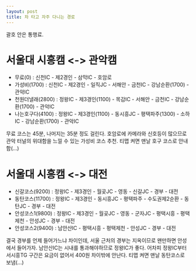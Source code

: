 ```yaml
---
layout: post
title: 차 타고 자주 다니는 경로
---
```


괄호 안은 통행료.

# 서울대 시흥캠 <-> 관악캠

* 무료(0) : 신천IC - 제2경인 - 삼막IC - 호암로
* 가성비(1700) : 신천IC - 제2경인 - 일직JC - 서해안 - 금천IC - 강남순환(1700) - 관악IC
* 천원더낼래(2800) : 정왕IC - 제3경인(1100) - 목감IC - 서해안 - 금천IC - 강남순환(1700) - 관악IC
* 나는호구다(4100) : 정왕IC - 제3경인(1100) - 동시흥JC - 평택파주(1300) - 소하IC - 강남순환(1700) - 관악IC

무료 코스는 45분, 나머지는 35분 정도 걸린다. 호암로에 카메라와 신호등이 많으므로 관악 터널의 위대함을 느낄 수 있는 가성비 코스 추천. 티맵 켜면 맨날 호구 코스로 안내함(...)

# 서울대 시흥캠 <-> 대전

* 신갈코스(9200) : 정왕IC - 제3경인 - 월곶JC - 영동 - 신갈JC - 경부 - 대전
* 동탄코스(11700) : 정왕IC - 제3경인 - 동시흥JC - 평택파주 - 수도권제2순환 - 동탄JC - 경부 - 대전
* 안성코스1(9800) : 정왕IC - 제3경인 - 월곶JC - 영동 - 군자JC - 평택시흥 - 평택제천 - 안성JC - 경부 - 대전
* 안성코스2(9400) : 남안산IC - 평택시흥 - 평택제천 - 안성JC - 경부 - 대전

결국 경부를 언제 들어가느냐 차이인데, 서울 근처의 경부는 지옥이므로 왠만하면 안성에서 들어가자. 남안산IC는 시내를 통과해야하므로 정왕IC가 좋다. 어차피 정왕IC부터 서시흥TG 구간은 요금이 없어서 400원 차이밖에 안난다. 티맵 켜면 맨날 동탄코스로 보냄(...)